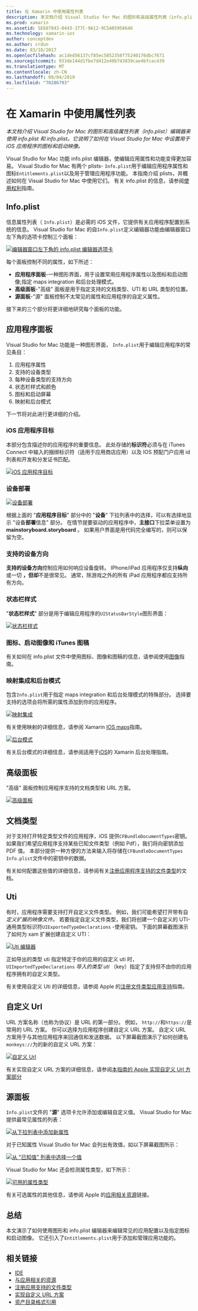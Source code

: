 ```yaml
---
title: 在 Xamarin 中使用属性列表
description: 本文档介绍 Visual Studio for Mac 的图形和高级属性列表（info.plist）编辑器来使用 info.plist 和 info.plist。 它说明了如何在 Visual Studio for Mac 中设置用于 iOS 应用程序的图标和启动映像。
ms.prod: xamarin
ms.assetid: 5E687043-0443-377C-9A12-9C5A05958646
ms.technology: xamarin-ios
author: conceptdev
ms.author: crdun
ms.date: 03/18/2017
ms.openlocfilehash: ac1ded56137cf85ec5852358f75240176dbc7671
ms.sourcegitcommit: 933de144d1fbe7d412e49b743839cae4bfcac439
ms.translationtype: MT
ms.contentlocale: zh-CN
ms.lasthandoff: 09/04/2019
ms.locfileid: "70286793"
---
```

# <a name="working-with-property-lists-in-xamarinios"></a>在 Xamarin 中使用属性列表

_本文档介绍 Visual Studio for Mac 的图形和高级属性列表（info.plist）编辑器来使用 info.plist 和 info.plist。它说明了如何在 Visual Studio for Mac 中设置用于 iOS 应用程序的图标和启动映像。_

Visual Studio for Mac 功能 info.plist 编辑器，使编辑应用属性和功能变得更加容易。 Visual Studio for Mac 有两个 plists- `Info.plist`用于编辑应用程序属性和图标`Entitlements.plist`以及用于管理应用程序功能。 本指南介绍 plists，并概述如何在 Visual Studio for Mac 中使用它们。 有关 info.plist 的信息，请参阅[使用权利](~/ios/deploy-test/provisioning/entitlements.md)指南。

## <a name="infoplist"></a>Info.plist

信息属性列表（ `Info.plist`）是必需的 iOS 文件，它提供有关应用程序配置到系统的信息。 Visual Studio for Mac 的自`Info.plist`定义编辑器功能由编辑器窗口左下角的选项卡控制三个面板：

 [![](property-lists-images/tabs.png "编辑器窗口左下角的 info.plist 编辑器选项卡")](property-lists-images/tabs.png#lightbox)

每个面板控制不同的属性，如下所述：

- **应用程序面板**-一种图形界面，用于设置常用应用程序属性以及图标和启动图像;指定 maps integration 和后台处理模式。
- **高级面板**-"高级" 面板是用于指定支持的文档类型、UTI 和 URL 类型的位置。
- **源面板**-"源" 面板控制不太常见的属性和应用程序的自定义属性。


接下来的三个部分将更详细地研究每个面板的功能。

## <a name="application-panel"></a>应用程序面板

Visual Studio for Mac 功能是一种图形界面， `Info.plist`用于编辑应用程序的常见条目：

1. 应用程序属性
1. 支持的设备类型
1. 每种设备类型的支持方向
1. 状态栏样式和颜色
1. 图标和启动屏幕
1. 映射和后台模式


下一节将对此进行更详细的介绍。

 <a name="iOS_Application_Target" />


### <a name="ios-application-target"></a>iOS 应用程序目标

本部分包含描述你的应用程序的重要信息。
此处存储的**标识符**必须与在 iTunes Connect 中输入的捆绑标识符（适用于应用商店应用）以及 IOS 预配门户应用 id 列表和开发和分发证书匹配。

 [![](property-lists-images/image24.png "iOS 应用程序目标")](property-lists-images/image24.png#lightbox)

### <a name="device-deployment"></a>设备部署

 [![](property-lists-images/deployment.png "设备部署")](property-lists-images/deployment.png#lightbox)

根据上面的 "**应用程序目标**" 部分中的 "**设备**" 下拉列表中的选择，可以有选择地显示 "设备**部署**信息" 部分。 在情节提要驱动的应用程序中，**主接口**下拉菜单设置为**mainstoryboard.storyboard** 。 如果用户界面是用代码完全编写的，则可以保留为空。

### <a name="supported-device-orientations"></a>支持的设备方向

 **支持的设备方向**控制应用如何响应设备旋转。 IPhone/iPad 应用程序仅支持**纵向**或一切 **，但却**不是很常见。 通常，除游戏之外的所有 iPad 应用程序都应支持所有方向。

### <a name="status-bar-styles"></a>状态栏样式

"**状态栏样式**" 部分是用于编辑应用程序的`UIStatusBarStyle`图形界面：

 [![](property-lists-images/status.png "状态栏样式")](property-lists-images/status.png#lightbox)

 <a name="Icons" />


### <a name="icons-launch-images-and-itunes-artwork"></a>图标、启动图像和 iTunes 图稿

有关如何在 info.plist 文件中使用图标、图像和图稿的信息，请参阅使用[图像](~/ios/app-fundamentals/images-icons/index.md)指南。




### <a name="maps-integration-and-background-modes"></a>映射集成和后台模式

包含`Info.plist`用于指定 maps integration 和后台处理模式的特殊部分。 选择要支持的选项会将所需的属性添加到你的应用程序。

 [![](property-lists-images/maps.png "映射集成")](property-lists-images/maps.png#lightbox)

有关使用映射的详细信息，请参阅 Xamarin [IOS maps](~/ios/user-interface/controls/ios-maps/index.md)指南。

 [![](property-lists-images/bging.png "后台模式")](property-lists-images/bging.png#lightbox)

有关后台模式的详细信息，请参阅适用于[iOS](~/ios/app-fundamentals/backgrounding/introduction-to-backgrounding-in-ios.md)的 Xamarin 后台处理指南。

## <a name="advanced-panel"></a>高级面板

"高级" 面板控制应用程序支持的文档类型和 URL 方案。

 [![](property-lists-images/image34.png "高级面板")](property-lists-images/image34.png#lightbox)

 <a name="Document_Types" />


## <a name="document-types"></a>文档类型

对于支持打开特定类型文件的应用程序，iOS 提供`CFBundleDocumentTypes`密钥。 如果我们希望应用程序支持某些已知文件类型（例如 Pdf），我们将向密钥添加 PDF 值。 本部分提供一种方便的方法来输入将存储在`CFBundleDocumentTypes` `Info.plist`文件中的密钥中的数据。

有关如何配置这些值的详细信息，请参阅有关[注册应用程序支持的文件类型](https://developer.apple.com/library/ios/#documentation/FileManagement/Conceptual/DocumentInteraction_TopicsForIOS/Articles/RegisteringtheFileTypesYourAppSupports.html)的文档。

## <a name="utis"></a>Uti

有时，应用程序需要支持打开自定义文件类型。 例如，我们可能希望打开带有自*定义扩展的映像文件。* 若要指定自定义文件类型，我们将创建一个自定义的 UTI-通用类型标识符`UIExportedTypeDeclarations` -使用密钥。 下面的屏幕截图演示了如何为 xam 扩展创建自定义 UTI：

 [![](property-lists-images/uti.png "Uti 编辑器")](property-lists-images/uti.png#lightbox)

正如导出的类型 uti 指定特定于你的应用的自定义 uti 时， `UIImportedTypeDeclarations` *导入的类型 uti* （key）指定了支持但不由你的应用程序拥有的自定义类型。

有关使用自定义 Uti 的详细信息，请参阅 Apple 的[注册文件类型应用支持](https://developer.apple.com/library/ios/documentation/FileManagement/Conceptual/understanding_utis/understand_utis_declare/understand_utis_declare.html#//apple_ref/doc/uid/TP40001319-CH204-SW1)指南。

## <a name="custom-urls"></a>自定义 Url

URL 方案名称（也称为协议）是 URL 的第一部分。 例如， `http://`和`https://`是常用的 URL 方案。 你可以选择为应用程序创建自定义 URL 方案。 自定义 URL 方案用于与其他应用程序来回通信和发送数据。 以下屏幕截图演示了如何创建名`monkeys://`为的新的自定义 URL 方案：

 [![](property-lists-images/url.png "自定义 Url")](property-lists-images/url.png#lightbox)



有关实现自定义 URL 方案的详细信息，请参阅[本指南的 Apple 实现自定义 Url 方案部分](https://developer.apple.com/library/ios/documentation/iPhone/Conceptual/iPhoneOSProgrammingGuide/AdvancedAppTricks/AdvancedAppTricks.html)

## <a name="source-panel"></a>源面板

`Info.plist`文件的 "**源**" 选项卡允许添加或编辑自定义值。 Visual Studio for Mac 提供最常见属性的列表：

 [![](property-lists-images/image31.png "从下拉列表中添加新属性")](property-lists-images/image31.png#lightbox)

对于已知属性 Visual Studio for Mac 会列出有效值，如以下屏幕截图所示：

 [![](property-lists-images/image32.png "从 \"已知值\" 列表中选择一个值")](property-lists-images/image32.png#lightbox)

Visual Studio for Mac 还会检测属性类型，如下所示：

 [![](property-lists-images/image33.png "可用的属性类型")](property-lists-images/image33.png#lightbox)

有关可选属性的其他信息，请参阅 Apple 的[应用相关资源](https://developer.apple.com/library/ios/#DOCUMENTATION/iPhone/Conceptual/iPhoneOSProgrammingGuide/App-RelatedResources/App-RelatedResources.html)链接。

 <a name="Entitlements" />

## <a name="summary"></a>总结

本文演示了如何使用图形和 info.plist 编辑器来编辑常见的应用配置以及指定图标和启动图像。 它还引入了`Entitlements.plist`用于添加和管理应用功能的。


## <a name="related-links"></a>相关链接

- [IDE](https://github.com/xamarin/recipes/tree/master/Recipes/cross-platform/ide)
- [与应用相关的资源](https://developer.apple.com/library/ios/#DOCUMENTATION/iPhone/Conceptual/iPhoneOSProgrammingGuide/App-RelatedResources/App-RelatedResources.html)
- [注册应用支持的文件类型](https://developer.apple.com/library/ios/#documentation/FileManagement/Conceptual/DocumentInteraction_TopicsForIOS/Articles/RegisteringtheFileTypesYourAppSupports.html)
- [实现自定义 URL 方案](https://developer.apple.com/library/ios/documentation/iPhone/Conceptual/iPhoneOSProgrammingGuide/AdvancedAppTricks/AdvancedAppTricks.html)
- [资产目录格式引用](https://developer.apple.com/library/archive/documentation/Xcode/Reference/xcode_ref-Asset_Catalog_Format/index.html#//apple_ref/doc/uid/TP40015170-CH18-SW1)

